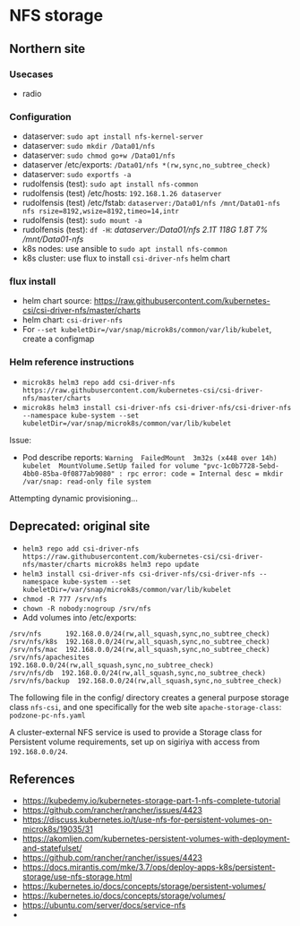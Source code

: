 # NFS storage

## Northern site

### Usecases

- radio

### Configuration

- dataserver: `sudo apt install nfs-kernel-server`
- dataserver: `sudo mkdir /Data01/nfs`
- dataserver: `sudo chmod go+w /Data01/nfs`
- dataserver /etc/exports: `/Data01/nfs *(rw,sync,no_subtree_check)`
- dataserver: `sudo exportfs -a`
- rudolfensis (test): `sudo apt install nfs-common`
- rudolfensis (test) /etc/hosts: `192.168.1.26 dataserver`
- rudolfensis (test) /etc/fstab: `dataserver:/Data01/nfs /mnt/Data01-nfs nfs rsize=8192,wsize=8192,timeo=14,intr`
- rudolfensis (test): `sudo mount -a`
- rudolfensis (test): `df -H`: *dataserver:/Data01/nfs  2.1T  118G  1.8T   7% /mnt/Data01-nfs*
- k8s nodes: use ansible to `sudo apt install nfs-common`
- k8s cluster: use flux to install `csi-driver-nfs` helm chart

### flux install

- helm chart source: <https://raw.githubusercontent.com/kubernetes-csi/csi-driver-nfs/master/charts>
- helm chart: `csi-driver-nfs`
- For `--set kubeletDir=/var/snap/microk8s/common/var/lib/kubelet`, create a configmap

### Helm reference instructions

- `microk8s helm3 repo add csi-driver-nfs https://raw.githubusercontent.com/kubernetes-csi/csi-driver-nfs/master/charts`
- `microk8s helm3 install csi-driver-nfs csi-driver-nfs/csi-driver-nfs --namespace kube-system --set kubeletDir=/var/snap/microk8s/common/var/lib/kubelet`

Issue:

- Pod describe reports: `Warning  FailedMount  3m32s (x448 over 14h)  kubelet  MountVolume.SetUp failed for volume "pvc-1c0b7728-5ebd-4bb0-85ba-0f0877ab9080" : rpc error: code = Internal desc = mkdir /var/snap: read-only file system`

Attempting dynamic provisioning...

## Deprecated: original site

- `helm3 repo add csi-driver-nfs https://raw.githubusercontent.com/kubernetes-csi/csi-driver-nfs/master/charts
microk8s helm3 repo update`
- `helm3 install csi-driver-nfs csi-driver-nfs/csi-driver-nfs --namespace kube-system --set kubeletDir=/var/snap/microk8s/common/var/lib/kubelet`
- `chmod -R 777 /srv/nfs`
- `chown -R nobody:nogroup /srv/nfs`
- Add volumes into /etc/exports:

```text
/srv/nfs      192.168.0.0/24(rw,all_squash,sync,no_subtree_check)
/srv/nfs/k8s  192.168.0.0/24(rw,all_squash,sync,no_subtree_check)
/srv/nfs/mac  192.168.0.0/24(rw,all_squash,sync,no_subtree_check)
/srv/nfs/apachesites  192.168.0.0/24(rw,all_squash,sync,no_subtree_check)
/srv/nfs/db  192.168.0.0/24(rw,all_squash,sync,no_subtree_check)
/srv/nfs/backup  192.168.0.0/24(rw,all_squash,sync,no_subtree_check)
```

The following file in the config/ directory creates a general purpose storage class `nfs-csi`, and one specifically for the web site `apache-storage-class`:  `podzone-pc-nfs.yaml`


A cluster-external NFS service is used to provide a Storage class for Persistent volume requirements, set up on sigiriya with access from `192.168.0.0/24`.


## References

- <https://kubedemy.io/kubernetes-storage-part-1-nfs-complete-tutorial>
- <https://github.com/rancher/rancher/issues/4423>
- <https://discuss.kubernetes.io/t/use-nfs-for-persistent-volumes-on-microk8s/19035/31>
- <https://akomljen.com/kubernetes-persistent-volumes-with-deployment-and-statefulset/>
- <https://github.com/rancher/rancher/issues/4423>
- <https://docs.mirantis.com/mke/3.7/ops/deploy-apps-k8s/persistent-storage/use-nfs-storage.html>
- <https://kubernetes.io/docs/concepts/storage/persistent-volumes/>
- <https://kubernetes.io/docs/concepts/storage/volumes/>
- <https://ubuntu.com/server/docs/service-nfs>
- 